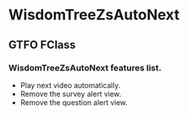 # WisdomTreeZsAutoNext
## GTFO FClass
### WisdomTreeZsAutoNext features list.

* Play next video automatically.
* Remove the survey alert view.
* Remove the question alert view.

